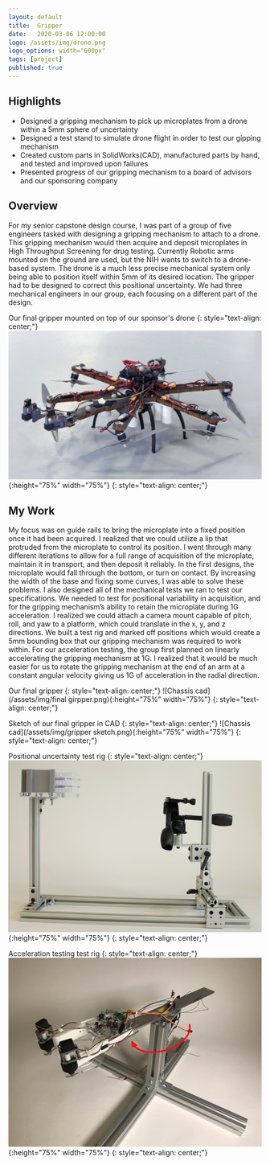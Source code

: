 ```yaml
---
layout: default
title:  Gripper
date:   2020-03-06 12:00:00
logo: /assets/img/drone.png
logo_options: width="600px"
tags: [project]
published: true
---
```


## Highlights
- Designed a gripping mechanism to pick up microplates from a drone within a 5mm sphere of uncertainty
- Designed a test stand to simulate drone flight in order to test our gipping mechanism
- Created custom parts in SolidWorks(CAD), manufactured parts by hand, and tested and improved upon failures
- Presented progress of our gripping mechanism to a board of advisors and our sponsoring company

## Overview
For my senior capstone design course, I was part of a group of five engineers tasked with designing a gripping mechanism to attach to a drone. This gripping mechanism would then acquire and deposit microplates in High Throughput Screening for drug testing. Currently Robotic arms mounted on the ground are used, but the NIH wants to switch to a drone-based system. The drone is a much less precise mechanical system only being able to position itself within 5mm of its desired location. The gripper had to be designed to correct this positional uncertainty. We had three mechanical engineers in our group, each focusing on a different part of the design. 

Our final gripper mounted on top of our sponsor's drone
{: style="text-align: center;"}
![Chassis cad](/assets/img/drone.png){:height="75%" width="75%"}
{: style="text-align: center;"}

## My Work
My focus was on guide rails to bring the microplate into a fixed position once it had been acquired. I realized that we could utilize a lip that protruded from the microplate to control its position. I went through many different iterations to allow for a full range of acquisition of the microplate, maintain it in transport, and then deposit it reliably. In the first designs, the microplate would fall through the bottom, or turn on contact. By increasing the width of the base and fixing some curves, I was able to solve these problems. 
I also designed all of the mechanical tests we ran to test our specifications. We needed to test for positional variability in acquisition, and for the gripping mechanism’s ability to retain the microplate during 1G acceleration. I realized we could attach a camera mount capable of pitch, roll, and yaw to a platform, which could translate in the x, y, and z directions. We built a test rig and marked off positions which would create a 5mm bounding box that our gripping mechanism was required to work within. For our acceleration testing, the group first planned on linearly accelerating the gripping mechanism at 1G. I realized that it would be much easier for us to rotate the gripping mechanism at the end of an arm at a constant angular velocity giving us 1G of acceleration in the radial direction. 

Our final gripper
{: style="text-align: center;"}
![Chassis cad](/assets/img/final girpper.png){:height="75%" width="75%"}
{: style="text-align: center;"}

Sketch of our final gripper in CAD
{: style="text-align: center;"}
![Chassis cad](/assets/img/gripper sketch.png){:height="75%" width="75%"}
{: style="text-align: center;"}

Positional uncertainty test rig
{: style="text-align: center;"}
![Chassis cad](/assets/img/positional.png){:height="75%" width="75%"}
{: style="text-align: center;"}

Acceleration testing test rig
{: style="text-align: center;"}
![Chassis cad](/assets/img/acceleration.png){:height="75%" width="75%"}
{: style="text-align: center;"}

